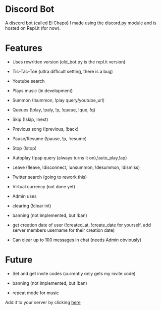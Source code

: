 # Discord Bot
A discord bot (called El Chapo) I made using the discord.py module and is hosted on Repl.it (for now).

# Features

- Uses rewritten version (old_bot.py is the repl.it version)
- Tic-Tac-Toe (ultra difficult setting, there is a bug)
- Youtube search
- Plays music (in development)
 - Summon (!summon, !play query/youtube_url)
 - Queues (!play, !paly, !p, !queue, !que, !q)
 - Skip (!skip, !next)
 - Previous song (!previous, !back)
 - Pause/Resume (!pause, !p, !resume)
 - Stop (!stop)
 - Autoplay (!pap query (always turns it on),!auto_play,!ap)
 - Leave (!leave, !disconnect, !unsummon, !desummon, !dismiss)

- Twitter search (going to rework this)
- Virtual currency (not done yet)
- Admin uses
 - clearing (!clear int)
 - banning (not implemented, but !ban)
 - get creation date of user (!created_at, !create_date for yourself, add server members username for their creation date)
 - Can clear up to 100 messages in chat (needs Admin obviously)

# Future
- Set and get invite codes (currently only gets my invite code)
- banning (not implemented, but !ban)

- repeat mode for music

Add it to your server by clicking [here](https://discordapp.com/oauth2/authorize?&client_id=282274755426385921&scope=bot&permissions=8)
